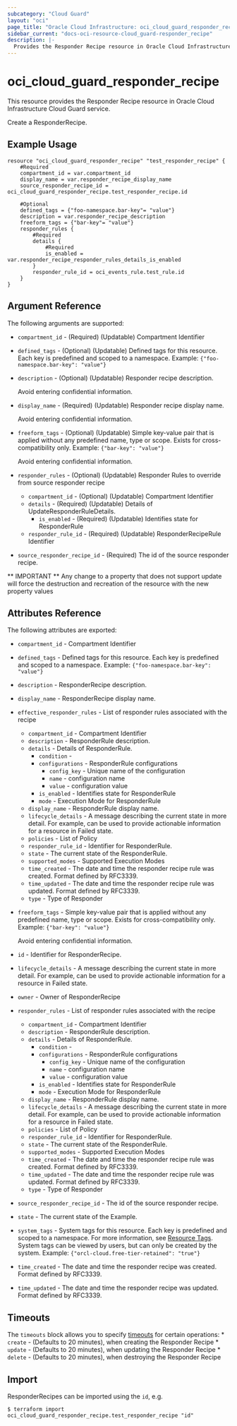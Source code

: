 ```yaml
---
subcategory: "Cloud Guard"
layout: "oci"
page_title: "Oracle Cloud Infrastructure: oci_cloud_guard_responder_recipe"
sidebar_current: "docs-oci-resource-cloud_guard-responder_recipe"
description: |-
  Provides the Responder Recipe resource in Oracle Cloud Infrastructure Cloud Guard service
---
```


# oci_cloud_guard_responder_recipe
This resource provides the Responder Recipe resource in Oracle Cloud Infrastructure Cloud Guard service.

Create a ResponderRecipe.


## Example Usage

```hcl
resource "oci_cloud_guard_responder_recipe" "test_responder_recipe" {
	#Required
	compartment_id = var.compartment_id
	display_name = var.responder_recipe_display_name
	source_responder_recipe_id = oci_cloud_guard_responder_recipe.test_responder_recipe.id

	#Optional
	defined_tags = {"foo-namespace.bar-key"= "value"}
	description = var.responder_recipe_description
	freeform_tags = {"bar-key"= "value"}
	responder_rules {
		#Required
		details {
			#Required
			is_enabled = var.responder_recipe_responder_rules_details_is_enabled
		}
		responder_rule_id = oci_events_rule.test_rule.id
	}
}
```

## Argument Reference

The following arguments are supported:

* `compartment_id` - (Required) (Updatable) Compartment Identifier
* `defined_tags` - (Optional) (Updatable) Defined tags for this resource. Each key is predefined and scoped to a namespace. Example: `{"foo-namespace.bar-key": "value"}` 
* `description` - (Optional) (Updatable) Responder recipe description. 

	Avoid entering confidential information. 
* `display_name` - (Required) (Updatable) Responder recipe display name. 

	Avoid entering confidential information. 
* `freeform_tags` - (Optional) (Updatable) Simple key-value pair that is applied without any predefined name, type or scope. Exists for cross-compatibility only. Example: `{"bar-key": "value"}`

	Avoid entering confidential information. 
* `responder_rules` - (Optional) (Updatable) Responder Rules to override from source responder recipe
	* `compartment_id` - (Optional) (Updatable) Compartment Identifier
	* `details` - (Required) (Updatable) Details of UpdateResponderRuleDetails.
		* `is_enabled` - (Required) (Updatable) Identifies state for ResponderRule
	* `responder_rule_id` - (Required) (Updatable) ResponderRecipeRule Identifier
* `source_responder_recipe_id` - (Required) The id of the source responder recipe.


** IMPORTANT **
Any change to a property that does not support update will force the destruction and recreation of the resource with the new property values

## Attributes Reference

The following attributes are exported:

* `compartment_id` - Compartment Identifier
* `defined_tags` - Defined tags for this resource. Each key is predefined and scoped to a namespace. Example: `{"foo-namespace.bar-key": "value"}` 
* `description` - ResponderRecipe description.
* `display_name` - ResponderRecipe display name.
* `effective_responder_rules` - List of responder rules associated with the recipe
	* `compartment_id` - Compartment Identifier
	* `description` - ResponderRule description.
	* `details` - Details of ResponderRule.
		* `condition` - 
		* `configurations` - ResponderRule configurations
			* `config_key` - Unique name of the configuration
			* `name` - configuration name
			* `value` - configuration value
		* `is_enabled` - Identifies state for ResponderRule
		* `mode` - Execution Mode for ResponderRule
	* `display_name` - ResponderRule display name.
	* `lifecycle_details` - A message describing the current state in more detail. For example, can be used to provide actionable information for a resource in Failed state.
	* `policies` - List of Policy
	* `responder_rule_id` - Identifier for ResponderRule.
	* `state` - The current state of the ResponderRule.
	* `supported_modes` - Supported Execution Modes
	* `time_created` - The date and time the responder recipe rule was created. Format defined by RFC3339.
	* `time_updated` - The date and time the responder recipe rule was updated. Format defined by RFC3339.
	* `type` - Type of Responder
* `freeform_tags` - Simple key-value pair that is applied without any predefined name, type or scope. Exists for cross-compatibility only. Example: `{"bar-key": "value"}`

	Avoid entering confidential information. 
* `id` - Identifier for ResponderRecipe.
* `lifecycle_details` - A message describing the current state in more detail. For example, can be used to provide actionable information for a resource in Failed state.
* `owner` - Owner of ResponderRecipe
* `responder_rules` - List of responder rules associated with the recipe
	* `compartment_id` - Compartment Identifier
	* `description` - ResponderRule description.
	* `details` - Details of ResponderRule.
		* `condition` - 
		* `configurations` - ResponderRule configurations
			* `config_key` - Unique name of the configuration
			* `name` - configuration name
			* `value` - configuration value
		* `is_enabled` - Identifies state for ResponderRule
		* `mode` - Execution Mode for ResponderRule
	* `display_name` - ResponderRule display name.
	* `lifecycle_details` - A message describing the current state in more detail. For example, can be used to provide actionable information for a resource in Failed state.
	* `policies` - List of Policy
	* `responder_rule_id` - Identifier for ResponderRule.
	* `state` - The current state of the ResponderRule.
	* `supported_modes` - Supported Execution Modes
	* `time_created` - The date and time the responder recipe rule was created. Format defined by RFC3339.
	* `time_updated` - The date and time the responder recipe rule was updated. Format defined by RFC3339.
	* `type` - Type of Responder
* `source_responder_recipe_id` - The id of the source responder recipe.
* `state` - The current state of the Example.
* `system_tags` - System tags for this resource. Each key is predefined and scoped to a namespace. For more information, see [Resource Tags](https://docs.cloud.oracle.com/iaas/Content/General/Concepts/resourcetags.htm). System tags can be viewed by users, but can only be created by the system.  Example: `{"orcl-cloud.free-tier-retained": "true"}` 
* `time_created` - The date and time the responder recipe was created. Format defined by RFC3339.
* `time_updated` - The date and time the responder recipe was updated. Format defined by RFC3339.

## Timeouts

The `timeouts` block allows you to specify [timeouts](https://registry.terraform.io/providers/hashicorp/oci/latest/docs/guides/changing_timeouts) for certain operations:
	* `create` - (Defaults to 20 minutes), when creating the Responder Recipe
	* `update` - (Defaults to 20 minutes), when updating the Responder Recipe
	* `delete` - (Defaults to 20 minutes), when destroying the Responder Recipe


## Import

ResponderRecipes can be imported using the `id`, e.g.

```
$ terraform import oci_cloud_guard_responder_recipe.test_responder_recipe "id"
```

